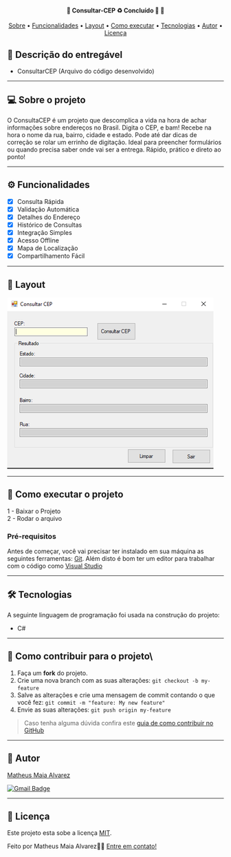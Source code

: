 <h4 align="center"> 
	🚧  Consultar-CEP ♻️ Concluído 🚀 🚧
</h4>

<p align="center">
 <a href="#-sobre-o-projeto">Sobre</a> •
 <a href="#-funcionalidades">Funcionalidades</a> •
 <a href="#-layout">Layout</a> • 
 <a href="#-como-executar-o-projeto">Como executar</a> • 
 <a href="#-tecnologias">Tecnologias</a> • 
 <a href="#-autor">Autor</a> • 
 <a href="#user-content--licença">Licença</a>
</p>

## 📄 Descrição do entregável

- ConsultarCEP (Arquivo do código desenvolvido)

---

## 💻 Sobre o projeto

O ConsultaCEP é um projeto que descomplica a vida na hora de achar informações sobre endereços no Brasil. Digita o CEP, e bam! Recebe na hora o nome da rua, bairro, cidade e estado. Pode até dar dicas de correção se rolar um errinho de digitação. Ideal para preencher formulários ou quando precisa saber onde vai ser a entrega. Rápido, prático e direto ao ponto!

---

## ⚙️ Funcionalidades

- [x] Consulta Rápida
- [X] Validação Automática
- [X] Detalhes do Endereço
- [X] Histórico de Consultas
- [X] Integração Simples
- [X] Acesso Offline
- [X] Mapa de Localização
- [X] Compartilhamento Fácil
---

## 🎨 Layout

![CEP](https://github.com/MatheusAlvarez/Consultar-CEP/blob/main/_assets/CEP1.PNG)

---

## 🚀 Como executar o projeto

1 - Baixar o Projeto <br>
2 - Rodar o arquivo

### Pré-requisitos

Antes de começar, você vai precisar ter instalado em sua máquina as seguintes ferramentas:
[Git](https://git-scm.com).
Além disto é bom ter um editor para trabalhar com o código como [Visual Studio](https://learn.microsoft.com/pt-br/visualstudio/windows/?view=vs-2022)

---

## 🛠 Tecnologias

A seguinte linguagem de programação foi usada na construção do projeto:

- C#

---

## 💪 Como contribuir para o projeto\

1. Faça um **fork** do projeto.
2. Crie uma nova branch com as suas alterações: `git checkout -b my-feature`
3. Salve as alterações e crie uma mensagem de commit contando o que você fez: `git commit -m "feature: My new feature"`
4. Envie as suas alterações: `git push origin my-feature`
> Caso tenha alguma dúvida confira este [guia de como contribuir no GitHub](./CONTRIBUTING.md)

---

## 🦸 Autor

<a href="https://br.linkedin.com/in/matheus-maia-alvarez-">
Matheus Maia Alvarez</a>
 <br />
 
[![Gmail Badge](https://img.shields.io/badge/-mthalvarez2005@gmail.com-c14438?style=flat-square&logo=Gmail&logoColor=white&link=mailto:mthalvarez2005@gmail.com)](mailto:mthalvarez2005@gmail.com)

---

## 📝 Licença

Este projeto esta sobe a licença [MIT](./LICENSE).

Feito por Matheus Maia Alvarez👋🏽 [Entre em contato!](https://br.linkedin.com/in/matheus-maia-alvarez-)

